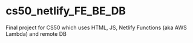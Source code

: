 # cs50_netlify_FE_BE_DB
Final project for CS50 which uses HTML, JS, Netlify Functions (aka AWS Lambda) and remote DB 

